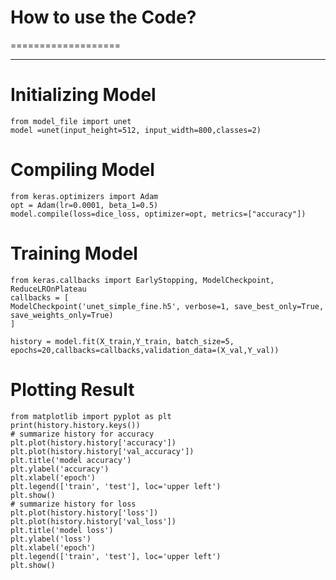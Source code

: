 # How to use the Code?<a name="TOP"></a>
===================

- - - - 
# Initializing Model  #

   
    from model_file import unet
    model =unet(input_height=512, input_width=800,classes=2)
    
  

# Compiling Model  #

    from keras.optimizers import Adam
    opt = Adam(lr=0.0001, beta_1=0.5)
    model.compile(loss=dice_loss, optimizer=opt, metrics=["accuracy"])
    
# Training Model  #

    from keras.callbacks import EarlyStopping, ModelCheckpoint, ReduceLROnPlateau
    callbacks = [
    ModelCheckpoint('unet_simple_fine.h5', verbose=1, save_best_only=True, save_weights_only=True)
    ]

    history = model.fit(X_train,Y_train, batch_size=5, epochs=20,callbacks=callbacks,validation_data=(X_val,Y_val))
    
# Plotting  Result  #

    from matplotlib import pyplot as plt
    print(history.history.keys())
    # summarize history for accuracy
    plt.plot(history.history['accuracy'])
    plt.plot(history.history['val_accuracy'])
    plt.title('model accuracy')
    plt.ylabel('accuracy')
    plt.xlabel('epoch')
    plt.legend(['train', 'test'], loc='upper left')
    plt.show()
    # summarize history for loss
    plt.plot(history.history['loss'])
    plt.plot(history.history['val_loss'])
    plt.title('model loss')
    plt.ylabel('loss')
    plt.xlabel('epoch')
    plt.legend(['train', 'test'], loc='upper left')
    plt.show()
    

    

